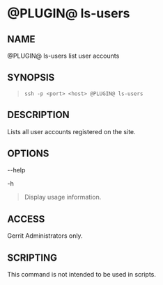 @PLUGIN@ ls-users
=================

NAME
----
@PLUGIN@ ls-users list user accounts

SYNOPSIS
--------
>     ssh -p <port> <host> @PLUGIN@ ls-users

DESCRIPTION
-----------
Lists all user accounts registered on the site.

OPTIONS
-------

--help

-h
> Display usage information.

ACCESS
------
Gerrit Administrators only.

SCRIPTING
---------
This command is not intended to be used in scripts.
